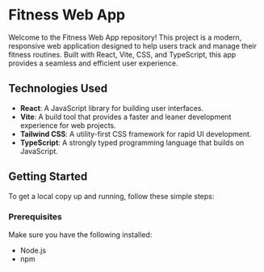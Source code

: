 # Fitness Web App

Welcome to the Fitness Web App repository! This project is a modern, responsive web application designed to help users track and manage their fitness routines. Built with React, Vite, CSS, and TypeScript, this app provides a seamless and efficient user experience.

## Technologies Used

- **React**: A JavaScript library for building user interfaces.
- **Vite**: A build tool that provides a faster and leaner development experience for web projects.
- **Tailwind CSS**: A utility-first CSS framework for rapid UI development.
- **TypeScript**: A strongly typed programming language that builds on JavaScript.

## Getting Started

To get a local copy up and running, follow these simple steps:

### Prerequisites

Make sure you have the following installed:
- Node.js
- npm 
